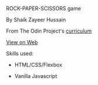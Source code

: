 ROCK-PAPER-SCISSORS game

By Shaik Zayeer Hussain

From The Odin Project's [curriculum](https://www.theodinproject.com/courses/web-development-101/lessons/rock-paper-scissors)

[View on Web](https://zayeer.github.io/Rock-Paper-Scissors/)

Skills used:

* HTML/CSS/Flexbox

* Vanilla Javascript